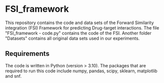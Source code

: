 # FSI_framework
This repository contains the code and data sets of the Forward Similarity integration (FSI) Framework for predicting Drug-target interactions. The file "FSI_framework - code.py" contains the code of the FSI. Another folder "Datasets" contains all original data sets used in our experiments.
## Requirements
The code is written in Python (version > 3.10). The packages that are required to run this code include numpy, pandas, scipy, sklearn, matplotlib and snf.
